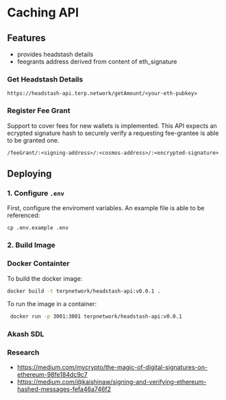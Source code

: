 # Caching API

## Features

- provides headstash details
- feegrants address derived from content of eth_signature

### Get Headstash Details

`https://headstash-api.terp.network/getAmount/<your-eth-pubkey>`

### Register Fee Grant

Support to cover fees for new wallets is implemented. This API expects an ecrypted signature hash to securely verify a requesting fee-grantee is able to be granted one.

`/feeGrant/:<signing-address>/:<cosmos-address>/:<encrypted-signature>`

## Deploying

### 1. Configure `.env`

First, configure the enviroment variables. An example file is able to be referenced:

```
cp .env.example .env
```

### 2. Build Image

### Docker Containter

To build the docker image:

```sh
docker build -t terpnetwork/headstash-api:v0.0.1 .
```

To run the image in a container:

```sh
 docker run -p 3001:3001 terpnetwork/headstash-api:v0.0.1
```

### Akash SDL

### Research

- https://medium.com/mycrypto/the-magic-of-digital-signatures-on-ethereum-98fe184dc9c7
- https://medium.com/@kaishinaw/signing-and-verifying-ethereum-hashed-messages-fefa46a746f2
